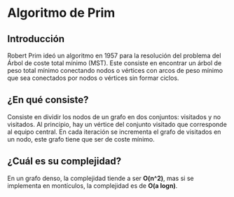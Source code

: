 # Algoritmo de Prim
## Introducción
Robert Prim ideó un algoritmo en 1957 para la resolución del problema del Árbol de coste total mínimo (MST).  Este consiste en encontrar un árbol de peso total mínimo conectando nodos o vértices con arcos de peso mínimo que sea conectados por nodos o vértices sin formar ciclos.

## ¿En qué consiste?
Consiste en dividir los nodos de un grafo en dos conjuntos: visitados y no visitados. Al principio, hay un vértice del conjunto visitado que corresponde al equipo central. En cada iteración se incrementa el grafo de visitados en un nodo, este grafo tiene que ser de coste mínimo. 

## ¿Cuál es su complejidad?
En un grafo denso, la complejidad tiende a ser **O(n^2)**, mas si se implementa en montículos, la complejidad es de **O(a logn)**.
